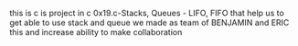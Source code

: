 this is c is project in c 0x19.c-Stacks, Queues - LIFO, FIFO that help us to get able to use stack and queue we made as team of BENJAMIN and ERIC this and increase ability to make collaboration
